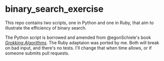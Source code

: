 # binary_search_exercise

This repo contains two scripts, one in Python and one in Ruby, that aim to illustrate the efficiency of binary search.

The Python script is borrowed and amended from @egonSchiele's book [_Grokking Algorithms_](https://www.amazon.com/Grokking-Algorithms-illustrated-programmers-curious/dp/1617292230).
The Ruby adaptaion was ported by me. Both will break on bad input, and there's no tests. I'll change that when time allows, or if someone submits pull requests.
